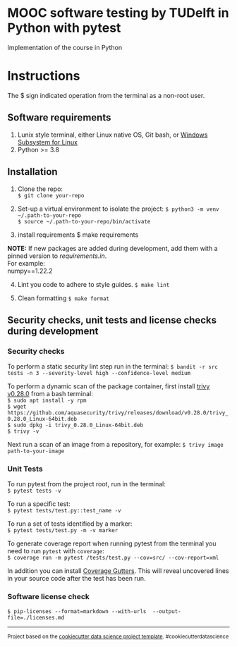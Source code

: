MOOC software testing by TUDelft in Python with pytest
==============================

Implementation of the course in Python

# Instructions
The $ sign indicated operation from the terminal as a non-root user.

## Software requirements
1. Lunix style terminal, either Linux native OS, Git bash, or [Windows Subsystem for Linux](https://docs.microsoft.com/en-us/windows/wsl/install)
2. Python >= 3.8

## Installation
1. Clone the repo:  
`$ git clone your-repo`

2. Set-up a virtual environment to isolate the project:
`$ python3 -m venv ~/.path-to-your-repo`  
`$ source ~/.path-to-your-repo/bin/activate`

3. install requirements
$ make requirements

**NOTE:** If new packages are added during development, add them with a pinned version to _requirements.in_.  
For example:  
numpy==1.22.2

4. Lint you code to adhere to style guides.
`$ make lint`

5. Clean formatting
`$ make format`

## Security checks, unit tests and license checks during development
### Security checks
To perform a static security lint step run in the terminal:
`$ bandit -r src tests -n 3 --severity-level high --confidence-level medium`

To perform a dynamic scan of the package container, first install [trivy v0.28.0](https://aquasecurity.github.io/trivy/v0.28.0/) from a bash terminal:  
`$ sudo apt install -y rpm`  
`$ wget https://github.com/aquasecurity/trivy/releases/download/v0.28.0/trivy_0.28.0_Linux-64bit.deb`  
`$ sudo dpkg -i trivy_0.28.0_Linux-64bit.deb`  
`$ trivy -v`  

Next run a scan of an image from a repository, for example:
`$ trivy image path-to-your-image`

### Unit Tests
To run pytest from the project root, run in the terminal:  
`$ pytest tests -v`

To run a specific test:  
`$ pytest tests/test.py::test_name -v`

To run a set of tests identified by a marker:  
`$ pytest tests/test.py -m -v marker`

To generate coverage report when running pytest from the terminal you need to run `pytest` with `coverage`:  
`$ coverage run -m pytest /tests/test.py --cov=src/ --cov-report=xml` 

In addition you can install [Coverage Gutters](https://marketplace.visualstudio.com/items?itemName=ryanluker.vscode-coverage-gutters). This will reveal uncovered lines in your source code after the test has been run.  


### Software license check
`$ pip-licenses --format=markdown --with-urls  --output-file=./licenses.md`


--------


<p><small>Project based on the <a target="_blank" href="https://drivendata.github.io/cookiecutter-data-science/">cookiecutter data science project template</a>. #cookiecutterdatascience</small></p>
